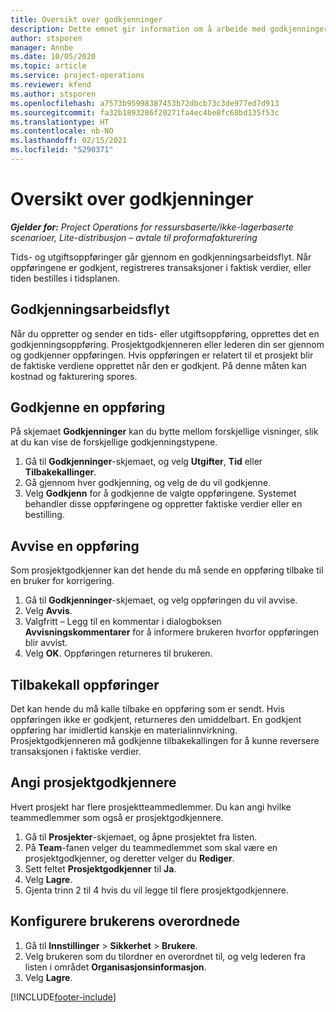 ```yaml
---
title: Oversikt over godkjenninger
description: Dette emnet gir information om å arbeide med godkjenninger i Project Operations.
author: stsporen
manager: Annbe
ms.date: 10/05/2020
ms.topic: article
ms.service: project-operations
ms.reviewer: kfend
ms.author: stsporen
ms.openlocfilehash: a7573b95998387453b72dbcb73c3de977ed7d913
ms.sourcegitcommit: fa32b1893286f20271fa4ec4be8fc68bd135f53c
ms.translationtype: HT
ms.contentlocale: nb-NO
ms.lasthandoff: 02/15/2021
ms.locfileid: "5290371"
---
```

# <a name="approvals-overview"></a>Oversikt over godkjenninger

_**Gjelder for:** Project Operations for ressursbaserte/ikke-lagerbaserte scenarioer, Lite-distribusjon – avtale til proformafakturering_

Tids- og utgiftsoppføringer går gjennom en godkjenningsarbeidsflyt. Når oppføringene er godkjent, registreres transaksjoner i faktisk verdier, eller tiden bestilles i tidsplanen.

## <a name="approvals-workflow"></a>Godkjenningsarbeidsflyt
Når du oppretter og sender en tids- eller utgiftsoppføring, opprettes det en godkjenningsoppføring. Prosjektgodkjenneren eller lederen din ser gjennom og godkjenner oppføringen. Hvis oppføringen er relatert til et prosjekt blir de faktiske verdiene opprettet når den er godkjent. På denne måten kan kostnad og fakturering spores. 

## <a name="approve-an-entry"></a>Godkjenne en oppføring
På skjemaet **Godkjenninger** kan du bytte mellom forskjellige visninger, slik at du kan vise de forskjellige godkjenningstypene.
  
1. Gå til **Godkjenninger**-skjemaet, og velg **Utgifter**, **Tid** eller **Tilbakekallinger**.
2. Gå gjennom hver godkjenning, og velg de du vil godkjenne.
3. Velg **Godkjenn** for å godkjenne de valgte oppføringene.
Systemet behandler disse oppføringene og oppretter faktiske verdier eller en bestilling.

## <a name="reject-an-entry"></a>Avvise en oppføring
Som prosjektgodkjenner kan det hende du må sende en oppføring tilbake til en bruker for korrigering.
  
1. Gå til **Godkjenninger**-skjemaet, og velg oppføringen du vil avvise. 
2. Velg **Avvis**.
3. Valgfritt – Legg til en kommentar i dialogboksen **Avvisningskommentarer** for å informere brukeren hvorfor oppføringen blir avvist.
4. Velg **OK**. Oppføringen returneres til brukeren.
  
## <a name="recall-entries"></a>Tilbakekall oppføringer
Det kan hende du må kalle tilbake en oppføring som er sendt. Hvis oppføringen ikke er godkjent, returneres den umiddelbart. En godkjent oppføring har imidlertid kanskje en materialinnvirkning. Prosjektgodkjenneren må godkjenne tilbakekallingen for å kunne reversere transaksjonen i faktiske verdier.

## <a name="specify-project-approvers"></a>Angi prosjektgodkjennere
Hvert prosjekt har flere prosjektteammedlemmer. Du kan angi hvilke teammedlemmer som også er prosjektgodkjennere.

1. Gå til **Prosjekter**-skjemaet, og åpne prosjektet fra listen.
2. På **Team**-fanen velger du teammedlemmet som skal være en prosjektgodkjenner, og deretter velger du **Rediger**.
3. Sett feltet **Prosjektgodkjenner** til **Ja**.
4. Velg **Lagre**.
5. Gjenta trinn 2 til 4 hvis du vil legge til flere prosjektgodkjennere.

## <a name="configure-the-users-manager"></a>Konfigurere brukerens overordnede

1. Gå til **Innstillinger** > **Sikkerhet** > **Brukere**.
2. Velg brukeren som du tilordner en overordnet til, og velg lederen fra listen i området **Organisasjonsinformasjon**. 
3. Velg **Lagre**.




[!INCLUDE[footer-include](../includes/footer-banner.md)]
